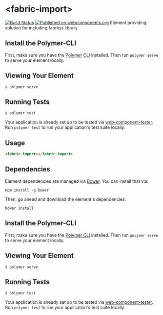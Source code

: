 # \<fabric-import\>

[![Build Status](https://travis-ci.org/printminion/fabric-import.svg?branch=master)](https://travis-ci.org/printminion/fabric-import)
[![Published on webcomponents.org](https://img.shields.io/badge/webcomponents.org-published-blue.svg)](https://www.webcomponents.org/element/printminion/fabric-import)
Element providing solution for including fabricjs library.

## Install the Polymer-CLI

First, make sure you have the [Polymer CLI](https://www.npmjs.com/package/polymer-cli) installed. Then run `polymer serve` to serve your element locally.

## Viewing Your Element

```
$ polymer serve
```

## Running Tests

```
$ polymer test
```

Your application is already set up to be tested via [web-component-tester](https://github.com/Polymer/web-component-tester). Run `polymer test` to run your application's test suite locally.

## Usage

<!--
```
<custom-element-demo>
  <template>
    <script src="../webcomponentsjs/webcomponents-lite.js"></script>
    <link rel="import" href="fabric-import.html">
    <fabric-import></fabric-import>
    
    <canvas id="canvas" width="300" height="300"></canvas>
    
    <script>
        var seedElement = document.querySelector('fabric-import');
        var canvas = document.querySelector('#canvas');
        var canvasEditorBase = null;
    
        document.querySelector('#dotestbtn').addEventListener('click', function () {
            generateDemo();
        });
    
    
        function generateDemo() {
            console.log('generateDemo');
    
            if (!fabric) {
                alert('failed to include fabricjs');
            }
    
            if (!canvasEditorBase) {
                canvasEditorBase = new fabric.Canvas(canvas);
            }
    
            var width = canvas.width;
            var height = canvas.height;
    
            canvasEditorBase.selection = false;
            canvasEditorBase.clear();
            canvasEditorBase.add(
                    new fabric.Rect({
                        top: getRandomInt(20, height - 20),
                        left: getRandomInt(10, width - 20),
                        width: 40,
                        height: 40,
                        originX: 'center',
                        originY: 'center',
                        fill: '#f55'
                    }),
                    new fabric.Circle({
                        top: getRandomInt(20, height - 20),
                        left: getRandomInt(10, width - 20),
                        radius: 20,
                        originX: 'center',
                        originY: 'center',
                        fill: 'green'
                    }),
                    new fabric.Triangle({
                        top: getRandomInt(20, height - 20),
                        left: getRandomInt(10, width - 20),
                        width: 40,
                        originX: 'center',
                        originY: 'center',
                        height: 40,
                        fill: 'blue'
                    })
            );
    
    
        }
    
        function getRandomInt(min, max) {
            return Math.floor(Math.random() * (max - min + 1)) + min;
        }
    </script>
  </template>
</custom-element-demo>
```
-->
```html
<fabric-import></fabric-import>
```

## Dependencies

Element dependencies are managed via [Bower](http://bower.io/). You can
install that via:

    npm install -g bower

Then, go ahead and download the element's dependencies:

    bower install

## Install the Polymer-CLI

First, make sure you have the [Polymer CLI](https://www.npmjs.com/package/polymer-cli) installed. Then run `polymer serve` to serve your element locally.


## Viewing Your Element

```
$ polymer serve
```

## Running Tests

```
$ polymer test
```

Your application is already set up to be tested via [web-component-tester](https://github.com/Polymer/web-component-tester). Run `polymer test` to run your application's test suite locally.

